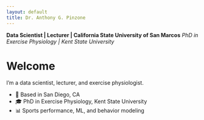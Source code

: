```yaml
---
layout: default
title: Dr. Anthony G. Pinzone
---
```

**Data Scientist | Lecturer | California State University of San Marcos**
_PhD in Exercise Physiology | Kent State University_
# Welcome

I’m a data scientist, lecturer, and exercise physiologist.

- 📍 Based in San Diego, CA  
- 🎓 PhD in Exercise Physiology, Kent State University  
- 📊 Sports performance, ML, and behavior modeling
